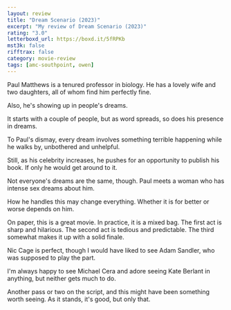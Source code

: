 ```yaml
---
layout: review
title: "Dream Scenario (2023)"
excerpt: "My review of Dream Scenario (2023)"
rating: "3.0"
letterboxd_url: https://boxd.it/5fRPKb
mst3k: false
rifftrax: false
category: movie-review
tags: [amc-southpoint, owen]
---
```


Paul Matthews is a tenured professor in biology. He has a lovely wife and two daughters, all of whom find him perfectly fine.

Also, he's showing up in people's dreams.

It starts with a couple of people, but as word spreads, so does his presence in dreams.

To Paul's dismay, every dream involves something terrible happening while he walks by, unbothered and unhelpful.

Still, as his celebrity increases, he pushes for an opportunity to publish his book. If only he would get around to it.

Not everyone's dreams are the same, though. Paul meets a woman who has intense sex dreams about him.

How he handles this may change everything. Whether it is for better or worse depends on him.

On paper, this is a great movie. In practice, it is a mixed bag. The first act is sharp and hilarious. The second act is tedious and predictable. The third somewhat makes it up with a solid finale.

Nic Cage is perfect, though I would have liked to see Adam Sandler, who was supposed to play the part.

I'm always happy to see Michael Cera and adore seeing Kate Berlant in anything, but neither gets much to do.

Another pass or two on the script, and this might have been something worth seeing. As it stands, it's good, but only that.
